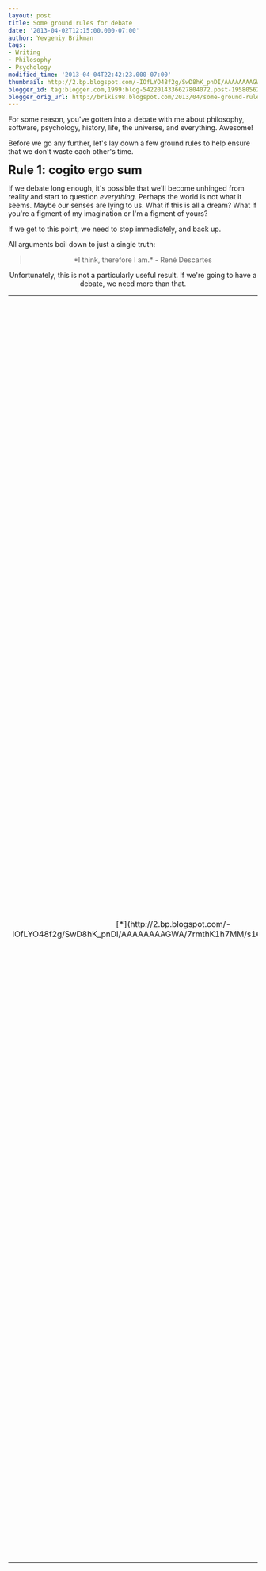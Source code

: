 ```yaml
---
layout: post
title: Some ground rules for debate
date: '2013-04-02T12:15:00.000-07:00'
author: Yevgeniy Brikman
tags:
- Writing
- Philosophy
- Psychology
modified_time: '2013-04-04T22:42:23.000-07:00'
thumbnail: http://2.bp.blogspot.com/-IOfLYO48f2g/SwD8hK_pnDI/AAAAAAAAGWA/7rmthK1h7MM/s72-c/IMG_5618.JPG
blogger_id: tag:blogger.com,1999:blog-5422014336627804072.post-195805625726973840
blogger_orig_url: http://brikis98.blogspot.com/2013/04/some-ground-rules-for-debate.html
---
```


For some reason, you've gotten into a debate with me about philosophy, 
software, psychology, history, life, the universe, and everything. Awesome! 

Before we go any further, let's lay down a few ground rules to help ensure 
that we don't waste each other's time. 

<span style="font-size: x-large;">**Rule 1: cogito ergo sum** 

If we debate long enough, it's possible that we'll become unhinged from 
reality and start to question *everything*. Perhaps the world is not what it 
seems. Maybe our senses are lying to us. What if this is all a dream? What if 
you're a figment of my imagination or I'm a figment of yours? 

If we get to this point, we need to stop immediately, and back up. 

All arguments boil down to just a single truth: 
<div style="text-align: center;"><blockquote>*I think, therefore I am.*<span 
style="text-align: center;"> - René Descartes</blockquote>Unfortunately, this 
is not a particularly useful result. If we're going to have a debate, we need 
more than that. 
<table align="center" cellpadding="0" cellspacing="0" 
class="tr-caption-container" style="margin-left: auto; margin-right: auto; 
text-align: center;"><td style="text-align: 
center;">[*](http://2.bp.blogspot.com/-IOfLYO48f2g/SwD8hK_pnDI/AAAAAAAAGWA/7rmthK1h7MM/s1600/IMG_5618.JPG)<td 
class="tr-caption" style="text-align: center;">I am, therefore I thinkEven 
though I can't prove it, I'm going to <i>assume* that there is some sort of 
real world out there; that there isn't a robot deity keeping my brain trapped 
in a computer simulation; that my senses aren't lying to me all the time. I'm 
going to assume that the world is, more or less, what it seems, and our role 
is merely to do our best to adapt to it. 

If we can't agree to these axioms, then we shouldn't waste any more time 
debating. If "I think, therefore I am" is the *only* thing you're willing to 
believe, then we won't make it very far anyway. After all, if everything is a 
lie, what could we possibly gain from a debate? 

<span style="font-size: x-large;">**Rule 2: theories and models** 
<div> 
<div>Although I'll rely on some axioms as the basis for my reality, most of my 
claims will come from *theories*. I put this word in italics because it needs 
some explanation.<div> 
<div>Outside of a scientific context, the word theory often means that 
something is uncertain or unproven. For example, people like to criticize the 
theory of evolution by saying "it's *only* a theory." <div> 
<div>This is an unfortunate mix-up because, in science, theory means something 
different. A theory is an explanation based on observation and experimentation 
that can be used to describe and predict something. <div> 
<div>In other words, a theory is a *tool* that you use. It is a *model* of 
reality that can be used to make predictions; whether or not the theory 
corresponds to some underlying truth about that reality is (almost) 
irrelevant.<div> 
<div>In fact, I'll go one step further: <blockquote style="text-align: 
center;">*All models are wrong, but some are useful. *- George E.P. 
Box</blockquote><div>Yep, all theories are wrong. And that's OK. For example, 
we know that the theory of gravity is wrong (see: general relativity); we know 
that Newton's laws of motion are wrong (see: special relativity); in fact, 
most of classical physics is wrong (see: quantum mechanics); there is a whole 
wiki page of [superseded scientific 
theories](http://en.wikipedia.org/wiki/Superseded_scientific_theories). 
Nevertheless, all of these theories have been and continue to be incredibly 
useful, providing the essential tools for building airplanes, bridges, 
computers, spaceships, and understanding the universe. 

The goal of a theory isn't to be right; after all, you can never *really* be 
right, as per rule 1. The goal of a theory is to be *useful*. The important 
question is not "is this theory correct" but rather, "does this theory let us 
make predictions about the world better than other theories"?<div> 
<div>For example, the theory of evolution by natural selection lets us make 
some good predictions about how plant and animal species came to be and what 
will happen to them in the future. It may be *only* a theory, but it's a very 
useful one. On the other hand, intelligent design doesn't match our 
observations, isn't useful for making predictions, and therefore not a theory. 

<div>So, when you and I debate, it's not worth debating axioms, so all we can 
really do is debate theories. And we won't debate them based on the merit of 
whether they are true or not, but whether they are more useful than other 
theories.<div> 
<div>**Rule 3: the most important question**<div> 
<div>One final step before we can have a debate: you need to ask yourself a 
question. It's arguably the most important question in all of science, reason, 
and debate:<blockquote style="text-align: center;">*What would convince you 
that you're wrong?*</blockquote><div>Be honest. What facts, evidence, or 
events would convince you that your current stance in the debate is wrong? 
This question is the very basis of the scientific method.<div> 
<div>If there is not a single thing in the world that could convince you that 
you're wrong, then your stance isn't a theory, but an article of faith. And 
faith cannot be debated.<div> 
<div>What would convince an evolutionary scientist that the theory of 
evolution is totally wrong? That is, what would show that the theory of 
evolution is not a useful model? I can think of a few examples: discovering 
evidence that the earth was just a few thousand years old; observing a new 
species magically materialize with no connection to any other species; finding 
evidence that the entire fossil record is an elaborate hoax by the liberal 
media.<div> 
<div>What would convince someone who believes in intelligent design that they 
are wrong? As far as I know, nothing. Apparently, numerous [observations of 
natural 
selection](http://en.wikipedia.org/wiki/Natural_selection#Examples_of_natural_selection) 
in progress, mounds of data showing the [earth is over 4 billion years 
old](http://en.wikipedia.org/wiki/Age_of_the_Earth), an extensive fossil 
record, and countless examples of [unintelligent 
design](http://en.wikipedia.org/wiki/Argument_from_poor_design#Examples) are 
not enough. This is yet another reason intelligent design is not a scientific 
theory and should not be taught as one in schools. 

<div><div class="separator" style="clear: both; text-align: center;">[<img 
border="0" height="382" src="http://imgs.xkcd.com/comics/wright_brothers.png" 
width="400" />](http://xkcd.com/106/) 
<div>As long as a debate is about faith instead of theory, it is largely 
pointless, since there is nothing that can change either party's mind. This is 
why it's so painful to debate topics like abortion, conspiracy theories, 
politics, and religion. 

Therefore, I propose that we only have a debate if both of us can identify, at 
least to ourselves, that there is at least one piece of evidence that could 
convince us that we're wrong.<div> 
<div>**Alright, let's do this**<div> 
<div>Made it this far? 

Good. 

Because I'm ready to put on a clinic. 

<div class="separator" style="clear: both; text-align: center;"> 
<div style="text-align: center;"><object class="BLOGGER-youtube-video" 
classid="clsid:D27CDB6E-AE6D-11cf-96B8-444553540000" 
codebase="http://download.macromedia.com/pub/shockwave/cabs/flash/swflash.cab#version=6,0,40,0" 
data-thumbnail-src="http://img.youtube.com/vi/hnTmBjk-M0c/0.jpg" height="266" 
width="320"><param name="movie" 
value="http://youtube.googleapis.com/v/hnTmBjk-M0c&source=uds" /><param 
name="bgcolor" value="#FFFFFF" /><param name="allowFullScreen" value="true" 
/><embed width="320" height="266"  
src="http://youtube.googleapis.com/v/hnTmBjk-M0c&source=uds" 
type="application/x-shockwave-flash" allowfullscreen="true"></embed></object> 

